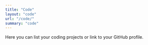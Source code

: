 ```yaml
---
title: "Code"
layout: "code"
url: "/code/"
summary: "code"
---
```


Here you can list your coding projects or link to your GitHub profile.